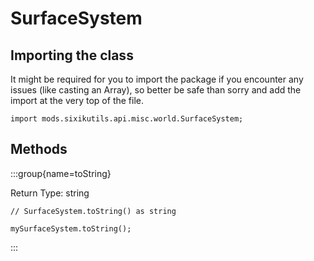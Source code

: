 # SurfaceSystem

## Importing the class

It might be required for you to import the package if you encounter any issues (like casting an Array), so better be safe than sorry and add the import at the very top of the file.
```zenscript
import mods.sixikutils.api.misc.world.SurfaceSystem;
```


## Methods

:::group{name=toString}

Return Type: string

```zenscript
// SurfaceSystem.toString() as string

mySurfaceSystem.toString();
```

:::


